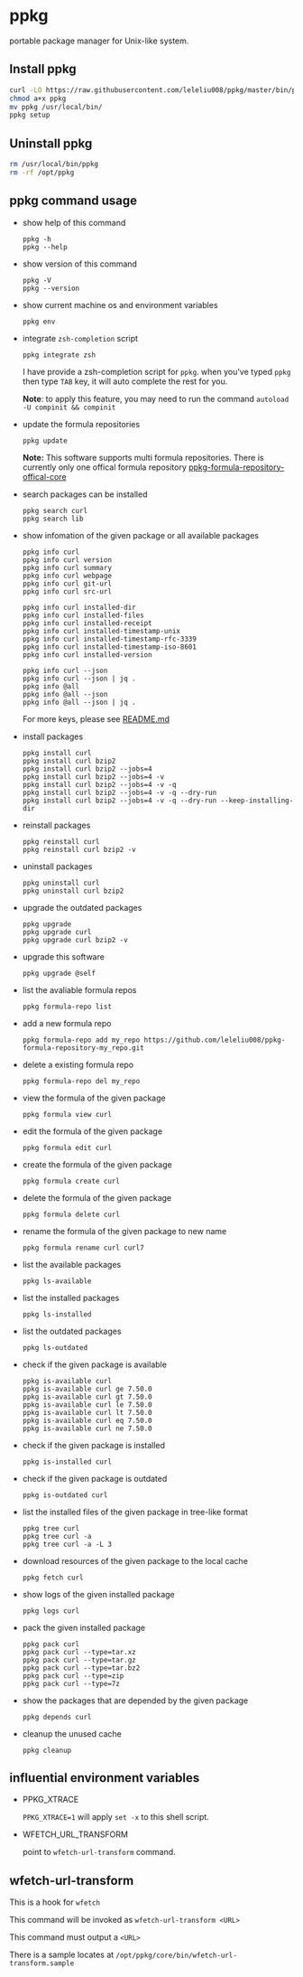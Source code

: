 # ppkg
portable package manager for Unix-like system.

## Install ppkg
```bash
curl -LO https://raw.githubusercontent.com/leleliu008/ppkg/master/bin/ppkg
chmod a+x ppkg
mv ppkg /usr/local/bin/
ppkg setup
```

## Uninstall ppkg
```bash
rm /usr/local/bin/ppkg
rm -rf /opt/ppkg
```

## ppkg command usage
*   show help of this command
        
        ppkg -h
        ppkg --help
        
*   show version of this command
        
        ppkg -V
        ppkg --version
        
*   show current machine os and environment variables

        ppkg env

*   integrate `zsh-completion` script

        ppkg integrate zsh
        
    I have provide a zsh-completion script for `ppkg`. when you've typed `ppkg` then type `TAB` key, it will auto complete the rest for you.

    **Note**: to apply this feature, you may need to run the command `autoload -U compinit && compinit`


*   update the formula repositories

        ppkg update
        
    **Note:** This software supports multi formula repositories. There is currently only one offical formula repository [ppkg-formula-repository-offical-core](https://github.com/leleliu008/ppkg-formula-repository-offical-core)

*   search packages can be installed
        
        ppkg search curl
        ppkg search lib
        
*   show infomation of the given package or all available packages
        
        ppkg info curl
        ppkg info curl version
        ppkg info curl summary
        ppkg info curl webpage
        ppkg info curl git-url
        ppkg info curl src-url

        ppkg info curl installed-dir
        ppkg info curl installed-files
        ppkg info curl installed-receipt
        ppkg info curl installed-timestamp-unix
        ppkg info curl installed-timestamp-rfc-3339
        ppkg info curl installed-timestamp-iso-8601
        ppkg info curl installed-version

        ppkg info curl --json
        ppkg info curl --json | jq .
        ppkg info @all
        ppkg info @all --json
        ppkg info @all --json | jq .
        

    For more keys, please see [README.md](https://github.com/leleliu008/ppkg-formula-repository-offical-core/blob/master/README.md#the-function-must-be-invoked-on-top-of-the-formula)

*   install packages
        
        ppkg install curl
        ppkg install curl bzip2
        ppkg install curl bzip2 --jobs=4
        ppkg install curl bzip2 --jobs=4 -v
        ppkg install curl bzip2 --jobs=4 -v -q
        ppkg install curl bzip2 --jobs=4 -v -q --dry-run
        ppkg install curl bzip2 --jobs=4 -v -q --dry-run --keep-installing-dir
        
*   reinstall packages
        
        ppkg reinstall curl
        ppkg reinstall curl bzip2 -v
        
*   uninstall packages

        ppkg uninstall curl
        ppkg uninstall curl bzip2
        
*   upgrade the outdated packages

        ppkg upgrade
        ppkg upgrade curl
        ppkg upgrade curl bzip2 -v
        
*   upgrade this software

        ppkg upgrade @self
        

*   list the avaliable formula repos

        ppkg formula-repo list

*   add a new formula repo

        ppkg formula-repo add my_repo https://github.com/leleliu008/ppkg-formula-repository-my_repo.git

*   delete a existing formula repo

        ppkg formula-repo del my_repo

*   view the formula of the given package
        
        ppkg formula view curl
        
*   edit the formula of the given package
        
        ppkg formula edit curl
        
*   create the formula of the given package
        
        ppkg formula create curl
        
*   delete the formula of the given package
        
        ppkg formula delete curl
        
*   rename the formula of the given package to new name
        
        ppkg formula rename curl curl7
        
*   list the available packages
        
        ppkg ls-available
        
*   list the installed packages
        
        ppkg ls-installed
        
*   list the outdated packages
        
        ppkg ls-outdated
        
*   check if the given package is available
        
        ppkg is-available curl
        ppkg is-available curl ge 7.50.0
        ppkg is-available curl gt 7.50.0
        ppkg is-available curl le 7.50.0
        ppkg is-available curl lt 7.50.0
        ppkg is-available curl eq 7.50.0
        ppkg is-available curl ne 7.50.0
        
*   check if the given package is installed
        
        ppkg is-installed curl
        
*   check if the given package is outdated
        
        ppkg is-outdated curl
        
*   list the installed files of the given package in tree-like format
        
        ppkg tree curl
        ppkg tree curl -a
        ppkg tree curl -a -L 3
        
*   download resources of the given package to the local cache
        
        ppkg fetch curl
        
*   show logs of the given installed package
        
        ppkg logs curl
        
*   pack the given installed package
        
        ppkg pack curl
        ppkg pack curl --type=tar.xz
        ppkg pack curl --type=tar.gz
        ppkg pack curl --type=tar.bz2
        ppkg pack curl --type=zip
        ppkg pack curl --type=7z
        
*   show the packages that are depended by the given package
        
        ppkg depends curl
        
*   cleanup the unused cache
        
        ppkg cleanup
        

## influential environment variables
*   PPKG_XTRACE

    `PPKG_XTRACE=1` will apply `set -x` to this shell script.

*   WFETCH_URL_TRANSFORM

    point to `wfetch-url-transform` command.


## wfetch-url-transform
This is a hook for `wfetch`

This command will be invoked as `wfetch-url-transform <URL>`

This command must output a `<URL>`

There is a sample locates at `/opt/ppkg/core/bin/wfetch-url-transform.sample`

